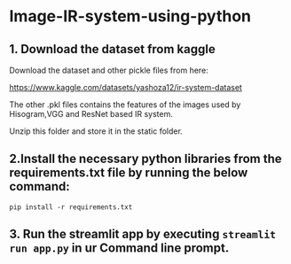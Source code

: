# Image-IR-system-using-python

## 1. Download the dataset from kaggle
Download the dataset and other pickle files from here:

https://www.kaggle.com/datasets/yashoza12/ir-system-dataset

The other .pkl files contains the features of the images used by Hisogram,VGG and ResNet based IR system.

Unzip this folder and store it in the static folder. 

## 2.Install the necessary python libraries from the requirements.txt file by running the below command:

`pip install -r requirements.txt`

## 3. Run the streamlit app by executing `streamlit run app.py` in ur Command line prompt. 
